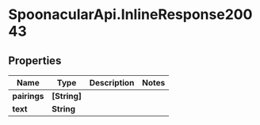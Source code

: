 # SpoonacularApi.InlineResponse20043

## Properties

Name | Type | Description | Notes
------------ | ------------- | ------------- | -------------
**pairings** | **[String]** |  | 
**text** | **String** |  | 


